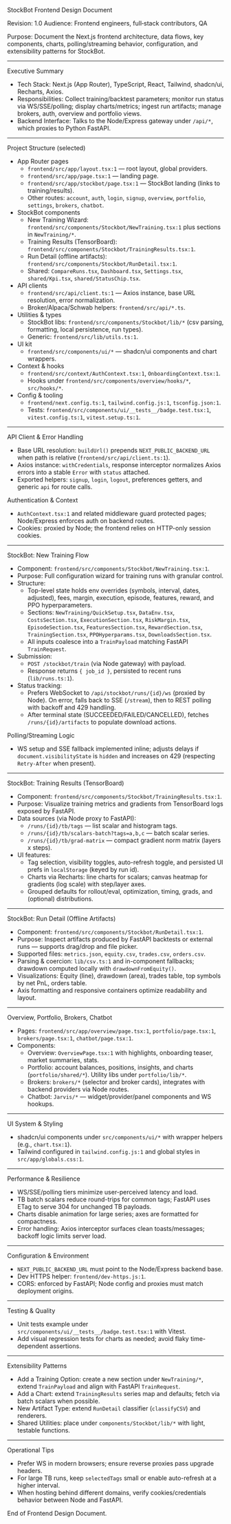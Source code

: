 StockBot Frontend Design Document

Revision: 1.0
Audience: Frontend engineers, full‑stack contributors, QA

Purpose: Document the Next.js frontend architecture, data flows, key components, charts, polling/streaming behavior, configuration, and extensibility patterns for StockBot.

--------------------------------------------------------------------------------

Executive Summary
- Tech Stack: Next.js (App Router), TypeScript, React, Tailwind, shadcn/ui, Recharts, Axios.
- Responsibilities: Collect training/backtest parameters; monitor run status via WS/SSE/polling; display charts/metrics; ingest run artifacts; manage brokers, auth, overview and portfolio views.
- Backend Interface: Talks to the Node/Express gateway under `/api/*`, which proxies to Python FastAPI.

--------------------------------------------------------------------------------

Project Structure (selected)
- App Router pages
  - `frontend/src/app/layout.tsx:1` — root layout, global providers.
  - `frontend/src/app/page.tsx:1` — landing page.
  - `frontend/src/app/stockbot/page.tsx:1` — StockBot landing (links to training/results).
  - Other routes: `account`, `auth`, `login`, `signup`, `overview`, `portfolio`, `settings`, `brokers`, `chatbot`.
- StockBot components
  - New Training Wizard: `frontend/src/components/Stockbot/NewTraining.tsx:1` plus sections in `NewTraining/*`.
  - Training Results (TensorBoard): `frontend/src/components/Stockbot/TrainingResults.tsx:1`.
  - Run Detail (offline artifacts): `frontend/src/components/Stockbot/RunDetail.tsx:1`.
  - Shared: `CompareRuns.tsx`, `Dashboard.tsx`, `Settings.tsx`, `shared/Kpi.tsx`, `shared/StatusChip.tsx`.
- API clients
  - `frontend/src/api/client.ts:1` — Axios instance, base URL resolution, error normalization.
  - Broker/Alpaca/Schwab helpers: `frontend/src/api/*.ts`.
- Utilities & types
  - StockBot libs: `frontend/src/components/Stockbot/lib/*` (csv parsing, formatting, local persistence, run types).
  - Generic: `frontend/src/lib/utils.ts:1`.
- UI kit
  - `frontend/src/components/ui/*` — shadcn/ui components and chart wrappers.
- Context & hooks
  - `frontend/src/context/AuthContext.tsx:1`, `OnboardingContext.tsx:1`.
  - Hooks under `frontend/src/components/overview/hooks/*`, `src/hooks/*`.
- Config & tooling
  - `frontend/next.config.ts:1`, `tailwind.config.js:1`, `tsconfig.json:1`.
  - Tests: `frontend/src/components/ui/__tests__/badge.test.tsx:1`, `vitest.config.ts:1`, `vitest.setup.ts:1`.

--------------------------------------------------------------------------------

API Client & Error Handling
- Base URL resolution: `buildUrl()` prepends `NEXT_PUBLIC_BACKEND_URL` when path is relative (`frontend/src/api/client.ts:1`).
- Axios instance: `withCredentials`, response interceptor normalizes Axios errors into a stable `Error` with `status` attached.
- Exported helpers: `signup`, `login`, `logout`, preferences getters, and generic `api` for route calls.

Authentication & Context
- `AuthContext.tsx:1` and related middleware guard protected pages; Node/Express enforces auth on backend routes.
- Cookies: proxied by Node; the frontend relies on HTTP-only session cookies.

--------------------------------------------------------------------------------

StockBot: New Training Flow
- Component: `frontend/src/components/Stockbot/NewTraining.tsx:1`.
- Purpose: Full configuration wizard for training runs with granular control.
- Structure:
  - Top-level state holds env overrides (symbols, interval, dates, adjusted), fees, margin, execution, episode, features, reward, and PPO hyperparameters.
  - Sections: `NewTraining/QuickSetup.tsx`, `DataEnv.tsx`, `CostsSection.tsx`, `ExecutionSection.tsx`, `RiskMargin.tsx`, `EpisodeSection.tsx`, `FeaturesSection.tsx`, `RewardSection.tsx`, `TrainingSection.tsx`, `PPOHyperparams.tsx`, `DownloadsSection.tsx`.
  - All inputs coalesce into a `TrainPayload` matching FastAPI `TrainRequest`.
- Submission:
  - `POST /stockbot/train` (via Node gateway) with payload.
  - Response returns `{ job_id }`, persisted to recent runs (`lib/runs.ts:1`).
- Status tracking:
  - Prefers WebSocket to `/api/stockbot/runs/{id}/ws` (proxied by Node). On error, falls back to SSE (`/stream`), then to REST polling with backoff and 429 handling.
  - After terminal state (SUCCEEDED/FAILED/CANCELLED), fetches `/runs/{id}/artifacts` to populate download actions.

Polling/Streaming Logic
- WS setup and SSE fallback implemented inline; adjusts delays if `document.visibilityState` is `hidden` and increases on 429 (respecting `Retry-After` when present).

--------------------------------------------------------------------------------

StockBot: Training Results (TensorBoard)
- Component: `frontend/src/components/Stockbot/TrainingResults.tsx:1`.
- Purpose: Visualize training metrics and gradients from TensorBoard logs exposed by FastAPI.
- Data sources (via Node proxy to FastAPI):
  - `/runs/{id}/tb/tags` — list scalar and histogram tags.
  - `/runs/{id}/tb/scalars-batch?tags=a,b,c` — batch scalar series.
  - `/runs/{id}/tb/grad-matrix` — compact gradient norm matrix (layers x steps).
- UI features:
  - Tag selection, visibility toggles, auto-refresh toggle, and persisted UI prefs in `localStorage` (keyed by run id).
  - Charts via Recharts: line charts for scalars; canvas heatmap for gradients (log scale) with step/layer axes.
  - Grouped defaults for rollout/eval, optimization, timing, grads, and (optional) distributions.

--------------------------------------------------------------------------------

StockBot: Run Detail (Offline Artifacts)
- Component: `frontend/src/components/Stockbot/RunDetail.tsx:1`.
- Purpose: Inspect artifacts produced by FastAPI backtests or external runs — supports drag/drop and file picker.
- Supported files: `metrics.json`, `equity.csv`, `trades.csv`, `orders.csv`.
- Parsing & coercion: `lib/csv.ts:1` and in-component fallbacks; drawdown computed locally with `drawdownFromEquity()`.
- Visualizations: Equity (line), drawdown (area), trades table, top symbols by net PnL, orders table.
- Axis formatting and responsive containers optimize readability and layout.

--------------------------------------------------------------------------------

Overview, Portfolio, Brokers, Chatbot
- Pages: `frontend/src/app/overview/page.tsx:1`, `portfolio/page.tsx:1`, `brokers/page.tsx:1`, `chatbot/page.tsx:1`.
- Components:
  - Overview: `OverviewPage.tsx:1` with highlights, onboarding teaser, market summaries, stats.
  - Portfolio: account balances, positions, insights, and charts (`portfolio/shared/*`). Utility libs under `portfolio/lib/*`.
  - Brokers: `brokers/*` (selector and broker cards), integrates with backend providers via Node routes.
  - Chatbot: `Jarvis/*` — widget/provider/panel components and WS hookups.

--------------------------------------------------------------------------------

UI System & Styling
- shadcn/ui components under `src/components/ui/*` with wrapper helpers (e.g., `chart.tsx:1`).
- Tailwind configured in `tailwind.config.js:1` and global styles in `src/app/globals.css:1`.

--------------------------------------------------------------------------------

Performance & Resilience
- WS/SSE/polling tiers minimize user-perceived latency and load.
- TB batch scalars reduce round-trips for common tags; FastAPI uses ETag to serve 304 for unchanged TB payloads.
- Charts disable animation for large series; axes are formatted for compactness.
- Error handling: Axios interceptor surfaces clean toasts/messages; backoff logic limits server load.

--------------------------------------------------------------------------------

Configuration & Environment
- `NEXT_PUBLIC_BACKEND_URL` must point to the Node/Express backend base.
- Dev HTTPS helper: `frontend/dev-https.js:1`.
- CORS: enforced by FastAPI; Node config and proxies must match deployment origins.

--------------------------------------------------------------------------------

Testing & Quality
- Unit tests example under `src/components/ui/__tests__/badge.test.tsx:1` with Vitest.
- Add visual regression tests for charts as needed; avoid flaky time-dependent assertions.

--------------------------------------------------------------------------------

Extensibility Patterns
- Add a Training Option: create a new section under `NewTraining/*`, extend `TrainPayload` and align with FastAPI `TrainRequest`.
- Add a Chart: extend `TrainingResults` series map and defaults; fetch via batch scalars when possible.
- New Artifact Type: extend `RunDetail` classifier (`classifyCSV`) and renderers.
- Shared Utilities: place under `components/Stockbot/lib/*` with light, testable functions.

--------------------------------------------------------------------------------

Operational Tips
- Prefer WS in modern browsers; ensure reverse proxies pass upgrade headers.
- For large TB runs, keep `selectedTags` small or enable auto-refresh at a higher interval.
- When hosting behind different domains, verify cookies/credentials behavior between Node and FastAPI.

End of Frontend Design Document.

